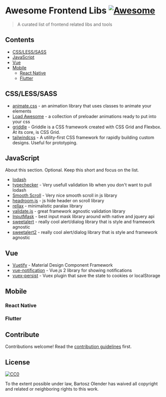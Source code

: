 # Awesome Frontend Libs [![Awesome](https://awesome.re/badge.svg)](https://awesome.re)

> A curated list of frontend related libs and tools


## Contents

- [CSS/LESS/SASS](#csslesssass)
- [JavaScript](#javascript)
- [Vue](#vue)
- [Mobile](#mobile)
  - [React Native](#react-native)
  - [Flutter](#flutter)

## CSS/LESS/SASS

- [animate.css](https://daneden.github.io/animate.css/) - an animation library that uses classes to animate your elements
- [Load Awesome](https://github.danielcardoso.net/load-awesome/animations.html) - a collection of preloader animations ready to put into your css
- [griddle](https://github.com/daveberning/griddle) - Griddle is a CSS framework created with CSS Grid and Flexbox. At its core, is CSS Grid.
- [tailwindcss](https://tailwindcss.com/) - A utility-first CSS framework for rapidly building custom designs. Useful for prototyping.

## JavaScript

About this section. Optional. Keep this short and focus on the list.

- [lodash](https://lodash.com/)
- [typechecker](https://www.npmjs.com/package/typechecker) - Very usefull validation lib when you don't want to pull lodash
- [Smooth Scroll](https://github.com/cferdinandi/smooth-scroll) - Very nice smooth scroll in js library
- [headroom.js](http://wicky.nillia.ms/headroom.js/) - js hide header on scroll library
- [rellax](https://github.com/dixonandmoe/rellax) - minimalistic paralax library
- [validate.js](https://validatejs.org/) - great framework agnostic validation library
- [InputMask](https://github.com/RobinHerbots/Inputmask) - best input mask library around with native and jquery api
- [sweetalert](https://sweetalert.js.org/) - really cool alert/dialog library that is style and framework agnostic
- [sweetalert2](https://sweetalert2.github.io/) - really cool alert/dialog library that is style and framework agnostic



## Vue

- [Vuetify](https://vuetifyjs.com/) - Material Design Component Framework
- [vue-notification](https://github.com/euvl/vue-notification) - Vue.js 2 library for showing notifications 
- [vuex-persist](https://github.com/championswimmer/vuex-persist) - Vuex plugin that save the state to cookies or localStorage 


## Mobile

### React Native

### Flutter

## Contribute

Contributions welcome! Read the [contribution guidelines](contributing.md) first.


## License

[![CC0](https://mirrors.creativecommons.org/presskit/buttons/88x31/svg/cc-zero.svg)](https://creativecommons.org/publicdomain/zero/1.0)

To the extent possible under law, Bartosz Olender has waived all copyright and
related or neighboring rights to this work.
